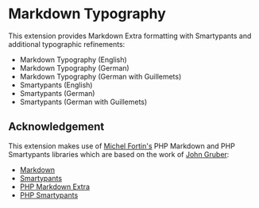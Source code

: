 # Markdown Typography

This extension provides Markdown Extra formatting with Smartypants and additional typographic refinements:

- Markdown Typography (English)
- Markdown Typography (German)
- Markdown Typography (German with Guillemets)
- Smartypants (English)
- Smartypants (German)
- Smartypants (German with Guillemets)

## Acknowledgement

This extension makes use of [Michel Fortin's](http://michelf.com/) PHP Markdown and PHP Smartypants libraries which are based on the work of [John Gruber](http://daringfireball.net/):

- [Markdown](http://daringfireball.net/projects/markdown/)
- [Smartypants](http://daringfireball.net/projects/smartypants/)
- [PHP Markdown Extra](http://michelf.com/projects/php-markdown/)
- [PHP Smartypants](http://michelf.com/projects/php-smartypants/)

